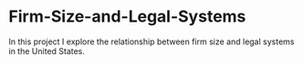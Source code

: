 # Firm-Size-and-Legal-Systems
In this project I explore the relationship between firm size and legal systems in the United States.




